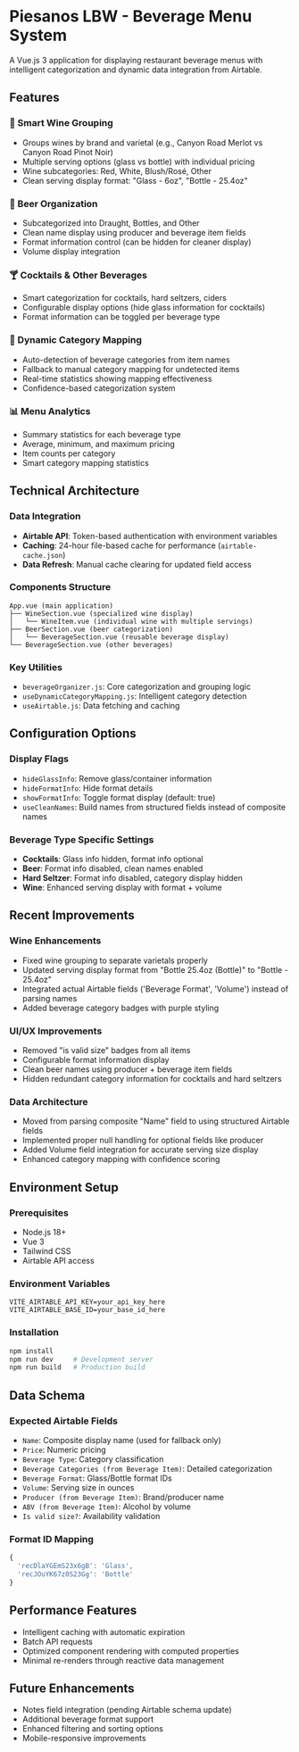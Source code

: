 # Piesanos LBW - Beverage Menu System

A Vue.js 3 application for displaying restaurant beverage menus with intelligent categorization and dynamic data integration from Airtable.

## Features

### 🍷 Smart Wine Grouping
- Groups wines by brand and varietal (e.g., Canyon Road Merlot vs Canyon Road Pinot Noir)
- Multiple serving options (glass vs bottle) with individual pricing
- Wine subcategories: Red, White, Blush/Rosé, Other
- Clean serving display format: "Glass - 6oz", "Bottle - 25.4oz"

### 🍺 Beer Organization
- Subcategorized into Draught, Bottles, and Other
- Clean name display using producer and beverage item fields
- Format information control (can be hidden for cleaner display)
- Volume display integration

### 🍸 Cocktails & Other Beverages
- Smart categorization for cocktails, hard seltzers, ciders
- Configurable display options (hide glass information for cocktails)
- Format information can be toggled per beverage type

### 🤖 Dynamic Category Mapping
- Auto-detection of beverage categories from item names
- Fallback to manual category mapping for undetected items
- Real-time statistics showing mapping effectiveness
- Confidence-based categorization system

### 📊 Menu Analytics
- Summary statistics for each beverage type
- Average, minimum, and maximum pricing
- Item counts per category
- Smart category mapping statistics

## Technical Architecture

### Data Integration
- **Airtable API**: Token-based authentication with environment variables
- **Caching**: 24-hour file-based cache for performance (`airtable-cache.json`)
- **Data Refresh**: Manual cache clearing for updated field access

### Components Structure
```
App.vue (main application)
├── WineSection.vue (specialized wine display)
│   └── WineItem.vue (individual wine with multiple servings)
├── BeerSection.vue (beer categorization)
│   └── BeverageSection.vue (reusable beverage display)
└── BeverageSection.vue (other beverages)
```

### Key Utilities
- `beverageOrganizer.js`: Core categorization and grouping logic
- `useDynamicCategoryMapping.js`: Intelligent category detection
- `useAirtable.js`: Data fetching and caching

## Configuration Options

### Display Flags
- `hideGlassInfo`: Remove glass/container information
- `hideFormatInfo`: Hide format details
- `showFormatInfo`: Toggle format display (default: true)
- `useCleanNames`: Build names from structured fields instead of composite names

### Beverage Type Specific Settings
- **Cocktails**: Glass info hidden, format info optional
- **Beer**: Format info disabled, clean names enabled
- **Hard Seltzer**: Format info disabled, category display hidden
- **Wine**: Enhanced serving display with format + volume

## Recent Improvements

### Wine Enhancements
- Fixed wine grouping to separate varietals properly
- Updated serving display format from "Bottle 25.4oz (Bottle)" to "Bottle - 25.4oz"
- Integrated actual Airtable fields ('Beverage Format', 'Volume') instead of parsing names
- Added beverage category badges with purple styling

### UI/UX Improvements
- Removed "is valid size" badges from all items
- Configurable format information display
- Clean beer names using producer + beverage item fields
- Hidden redundant category information for cocktails and hard seltzers

### Data Architecture
- Moved from parsing composite "Name" field to using structured Airtable fields
- Implemented proper null handling for optional fields like producer
- Added Volume field integration for accurate serving size display
- Enhanced category mapping with confidence scoring

## Environment Setup

### Prerequisites
- Node.js 18+
- Vue 3
- Tailwind CSS
- Airtable API access

### Environment Variables
```env
VITE_AIRTABLE_API_KEY=your_api_key_here
VITE_AIRTABLE_BASE_ID=your_base_id_here
```

### Installation
```bash
npm install
npm run dev     # Development server
npm run build   # Production build
```

## Data Schema

### Expected Airtable Fields
- `Name`: Composite display name (used for fallback only)
- `Price`: Numeric pricing
- `Beverage Type`: Category classification
- `Beverage Categories (from Beverage Item)`: Detailed categorization
- `Beverage Format`: Glass/Bottle format IDs
- `Volume`: Serving size in ounces
- `Producer (from Beverage Item)`: Brand/producer name
- `ABV (from Beverage Item)`: Alcohol by volume
- `Is valid size?`: Availability validation

### Format ID Mapping
```javascript
{
  'recDlaYGEmS23x6gB': 'Glass',
  'recJOuYK67z0S23Gg': 'Bottle'
}
```

## Performance Features
- Intelligent caching with automatic expiration
- Batch API requests
- Optimized component rendering with computed properties
- Minimal re-renders through reactive data management

## Future Enhancements
- Notes field integration (pending Airtable schema update)
- Additional beverage format support
- Enhanced filtering and sorting options
- Mobile-responsive improvements